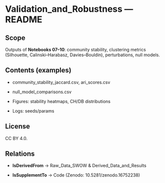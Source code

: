 # Validation_and_Robustness — README

## Scope
Outputs of **Notebooks 07–10**: community stability, clustering metrics (Silhouette, Calinski–Harabasz, Davies–Bouldin), perturbations, null models.

## Contents (examples)

- community_stability_jaccard.csv, ari_scores.csv

- null_model_comparisons.csv

- Figures: stability heatmaps, CH/DB distributions

- Logs: seeds/params

## License
CC BY 4.0.

## Relations

- **IsDerivedFrom** → Raw_Data_SWOW & Derived_Data_and_Results

- **IsSupplementTo** → Code (Zenodo: 10.5281/zenodo.16752238)
